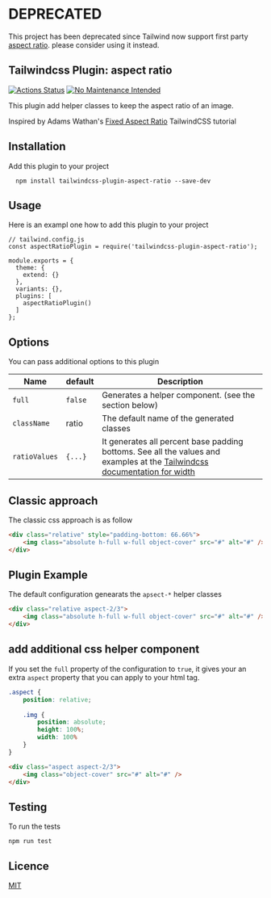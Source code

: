 # DEPRECATED

This project has been deprecated since Tailwind now support first party [aspect ratio](https://tailwindcss.com/docs/aspect-ratio).  please consider using it instead.

## Tailwindcss Plugin: aspect ratio

[![Actions Status](https://github.com/wahlemedia/tailwindcss-plugin-aspect-ratio/workflows/CI/badge.svg)](https://github.com/wahlemedia/tailwindcss-plugin-aspect-ratio/actions) [![No Maintenance Intended](http://unmaintained.tech/badge.svg)](http://unmaintained.tech/)

This plugin add helper classes to keep the aspect ratio of an image.

Inspired by Adams Wathan's [Fixed Aspect Ratio](https://tailwindcss.com/course/locking-images-to-a-fixed-aspect-ratio) 
TailwindCSS tutorial


## Installation 
Add this plugin to your project

```
  npm install tailwindcss-plugin-aspect-ratio --save-dev
```

## Usage

Here is an exampl one how to add this plugin to your project

```
// tailwind.config.js
const aspectRatioPlugin = require('tailwindcss-plugin-aspect-ratio');

module.exports = {
  theme: {
    extend: {}
  },
  variants: {},
  plugins: [
    aspectRatioPlugin()
  ]
};
```

## Options

You can pass additional options to this  plugin

|  Name  |  default | Description | 
| ---- | ----| --- |
| `full` | `false` |  Generates a helper component. (see the section below) |
| `className` | ratio |  The default name of the generated classes |
| `ratioValues` | `{...}` | It generates all percent base padding bottoms. See all the values and examples at the [Tailwindcss documentation for width](https://tailwindcss.com/docs/width)  | 


## Classic approach

The classic css approach is as follow

```html
<div class="relative" style="padding-bottom: 66.66%">
    <img class="absolute h-full w-full object-cover" src="#" alt="#" />
</div>
```

## Plugin Example

The default configuration genearats the `apsect-*` helper classes

```html
<div class="relative aspect-2/3">
    <img class="absolute h-full w-full object-cover" src="#" alt="#" />
</div>
```


## add additional css helper component
If you set the `full` property of the configuration to `true`, it gives 
your an extra `aspect` property that you can apply to your html tag.

```scss
.aspect {
    position: relative;
    
    .img {
        position: absolute;
        height: 100%;
        width: 100%
    }
}
```

```html
<div class="aspect aspect-2/3">
    <img class="object-cover" src="#" alt="#" />
</div>
```


## Testing
To run the tests

```
npm run test
```

## Licence
[MIT](./LICENCE.md)


